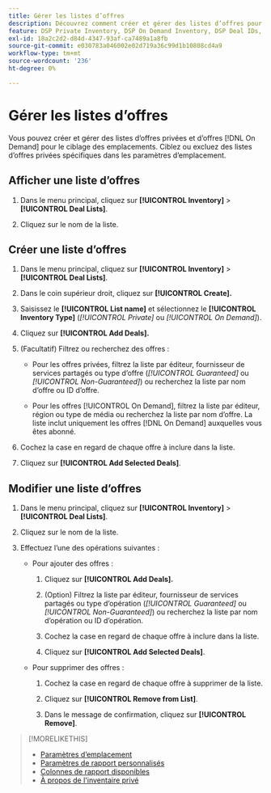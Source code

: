 ```yaml
---
title: Gérer les listes d’offres
description: Découvrez comment créer et gérer des listes d’offres pour le ciblage des emplacements.
feature: DSP Private Inventory, DSP On Demand Inventory, DSP Deal IDs, DSP Placements
exl-id: 18a2c2d2-d84d-4347-93af-ca7489a1a8fb
source-git-commit: e030783a046002e02d719a36c99d1b10808cd4a9
workflow-type: tm+mt
source-wordcount: '236'
ht-degree: 0%

---
```


# Gérer les listes d’offres

Vous pouvez créer et gérer des listes d’offres privées et d’offres [!DNL On Demand] pour le ciblage des emplacements. Ciblez ou excluez des listes d’offres privées spécifiques dans les paramètres d’emplacement.

<!-- Later:
In custom reports, you can a) filter data by deal lists and deals and b) include the [!UICONTROL Feed] dimensions "[!UICONTROL Deal list]" and "[!UICONTROL Deal]" in the [!UICONTROL Build Your Report] section
-->

## Afficher une liste d’offres

1. Dans le menu principal, cliquez sur **[!UICONTROL Inventory]** > **[!UICONTROL Deal Lists]**.

1. Cliquez sur le nom de la liste.

## Créer une liste d’offres

1. Dans le menu principal, cliquez sur **[!UICONTROL Inventory]** > **[!UICONTROL Deal Lists]**.

1. Dans le coin supérieur droit, cliquez sur **[!UICONTROL Create].**

1. Saisissez le **[!UICONTROL List name]** et sélectionnez le **[!UICONTROL Inventory Type]** (*[!UICONTROL Private]* ou *[!UICONTROL On Demand]*).

1. Cliquez sur **[!UICONTROL Add Deals].**

1. (Facultatif) Filtrez ou recherchez des offres :

   * Pour les offres privées, filtrez la liste par éditeur, fournisseur de services partagés ou type d’offre (*[!UICONTROL Guaranteed]* ou *[!UICONTROL Non-Guaranteed]*) ou recherchez la liste par nom d’offre ou ID d’offre.

   * Pour les offres [!UICONTROL On Demand], filtrez la liste par éditeur, région ou type de média ou recherchez la liste par nom d’offre. La liste inclut uniquement les offres [!DNL On Demand] auxquelles vous êtes abonné.

1. Cochez la case en regard de chaque offre à inclure dans la liste.

1. Cliquez sur **[!UICONTROL Add Selected Deals]**.

## Modifier une liste d’offres

1. Dans le menu principal, cliquez sur **[!UICONTROL Inventory]** > **[!UICONTROL Deal Lists]**.

1. Cliquez sur le nom de la liste.

1. Effectuez l’une des opérations suivantes :

   * Pour ajouter des offres :

      1. Cliquez sur **[!UICONTROL Add Deals].**

      1. (Option) Filtrez la liste par éditeur, fournisseur de services partagés ou type d’opération (*[!UICONTROL Guaranteed]* ou *[!UICONTROL Non-Guaranteed]*) ou recherchez la liste par nom d’opération ou ID d’opération.

      1. Cochez la case en regard de chaque offre à inclure dans la liste.

      1. Cliquez sur **[!UICONTROL Add Selected Deals]**.

   * Pour supprimer des offres :

      1. Cochez la case en regard de chaque offre à supprimer de la liste.

      1. Cliquez sur **[!UICONTROL Remove from List]**.

      1. Dans le message de confirmation, cliquez sur **[!UICONTROL Remove]**.

>[!MORELIKETHIS]
>
>* [Paramètres d’emplacement](/help/dsp/campaign-management/placements/placement-settings.md)
>* [Paramètres de rapport personnalisés](/help/dsp/reports/report-settings.md)
>* [Colonnes de rapport disponibles](/help/dsp/reports/report-columns.md)
>* [À propos de l&#39;inventaire privé](/help/dsp/inventory/private-inventory-about.md)
